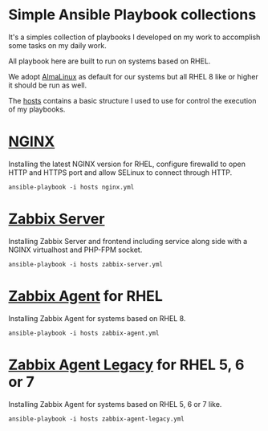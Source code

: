 # Simple Ansible Playbook collections

It's a simples collection of playbooks I developed on my work to accomplish some tasks on my daily work.

All playbook here are built to run on systems based on RHEL.

We adopt [AlmaLinux](https://almalinux.org/) as default for our systems but all RHEL 8 like or higher it should be run as well.

The [hosts](hosts) contains a basic structure I used to use for control the execution of my playbooks.

# [NGINX](nginx.yml)

Installing the latest NGINX version for RHEL, configure firewalld to open HTTP and HTTPS port and allow SELinux to connect through HTTP.

```
ansible-playbook -i hosts nginx.yml
```

# [Zabbix Server](zabbix-server.yml)

Installing Zabbix Server and frontend including service along side with a NGINX virtualhost and PHP-FPM socket.

```
ansible-playbook -i hosts zabbix-server.yml
```

# [Zabbix Agent](zabbix-agent.yml) for RHEL

Installing Zabbix Agent for systems based on RHEL 8.

```
ansible-playbook -i hosts zabbix-agent.yml
```

# [Zabbix Agent Legacy](zabbix-agent-legacy.yml) for RHEL 5, 6 or 7

Installing Zabbix Agent for systems based on RHEL 5, 6 or 7 like.

```
ansible-playbook -i hosts zabbix-agent-legacy.yml
```
